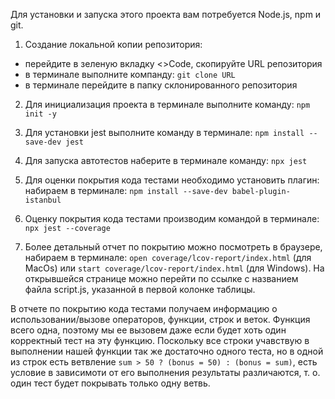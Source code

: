 Для установки и запуска этого проекта вам потребуется Node.js, npm и git.

1. Создание локальной копии репозитория:
  - перейдите в зеленую вкладку <>Code, скопируйте URL репозитория 
  - в терминале выполните компанду: `git clone URL`
  - в терминале перейдите в папку склонированного репозитория 

2. Для инициализация проекта в терминале выполните команду: `npm init -y`

3. Для установки jest выполните команду в терминале: `npm install --save-dev jest`

4. Для запуска автотестов наберите в терминале команду: `npx jest`

5. Для оценки покрытия кода тестами необходимо установить плагин: набираем в терминале: `npm install --save-dev babel-plugin-istanbul`

6. Оценку покрытия кода тестами производим командой в терминале: `npx jest --coverage`

7. Более детальный отчет по покрытию можно посмотреть в браузере, набираем в терминале: `open coverage/lcov-report/index.html` (для MacOs) или `start coverage/lcov-report/index.html` (для Windows). На открывшейся странице можно перейти по ссылке с названием файла script.js, указанной в первой колонке таблицы. 

В отчете по покрытию кода тестами получаем информацию о использовании/вызове операторов, функции, строк и веток. Функция всего одна, поэтому мы ее вызовем даже если будет хоть один корректный тест на эту функцию. Поскольку все строки учавствую в выполнении нашей функции так же достаточно одного теста, но в одной из строк есть ветвление `sum > 50 ? (bonus = 50) : (bonus = sum)`, есть условие в зависимоти от его выполнения результаты различаются, т. о. один тест будет покрывать только одну ветвь. 
